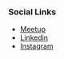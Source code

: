 

### Social Links
* [Meetup](https://www.meetup.com/owasp-mahendra-engineering-college-student-chapter/)
* [Linkedin](https://www.linkedin.com/company/owasp-mahendra-engineering-college/)
* [Instagram](https://instagram.com/owasp.mec?igshid=YmMyMTA2M2Y=)


